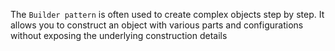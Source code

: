The `Builder pattern` is often used to create complex objects step by step. It allows you to construct an object with various parts and configurations without exposing the underlying construction details